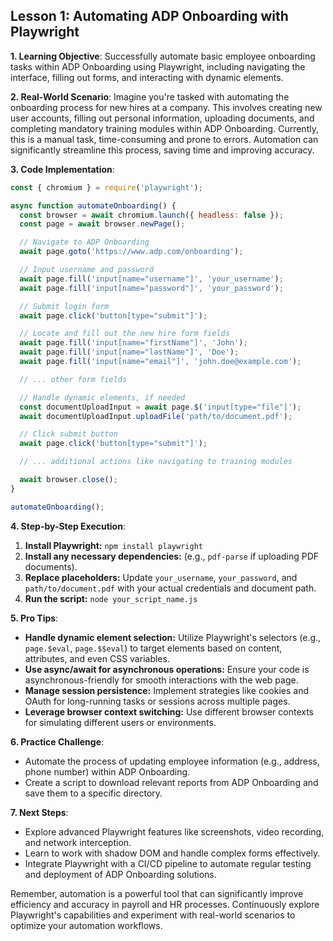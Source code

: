

## Lesson 1: Automating ADP Onboarding with Playwright

**1. Learning Objective**: Successfully automate basic employee onboarding tasks within ADP Onboarding using Playwright, including navigating the interface, filling out forms, and interacting with dynamic elements.

**2. Real-World Scenario**: Imagine you're tasked with automating the onboarding process for new hires at a company. This involves creating new user accounts, filling out personal information, uploading documents, and completing mandatory training modules within ADP Onboarding. Currently, this is a manual task, time-consuming and prone to errors. Automation can significantly streamline this process, saving time and improving accuracy.

**3. Code Implementation**:

```javascript
const { chromium } = require('playwright');

async function automateOnboarding() {
  const browser = await chromium.launch({ headless: false });
  const page = await browser.newPage();

  // Navigate to ADP Onboarding
  await page.goto('https://www.adp.com/onboarding');

  // Input username and password
  await page.fill('input[name="username"]', 'your_username');
  await page.fill('input[name="password"]', 'your_password');

  // Submit login form
  await page.click('button[type="submit"]');

  // Locate and fill out the new hire form fields
  await page.fill('input[name="firstName"]', 'John');
  await page.fill('input[name="lastName"]', 'Doe');
  await page.fill('input[name="email"]', 'john.doe@example.com');

  // ... other form fields

  // Handle dynamic elements, if needed
  const documentUploadInput = await page.$('input[type="file"]');
  await documentUploadInput.uploadFile('path/to/document.pdf');

  // Click submit button
  await page.click('button[type="submit"]');

  // ... additional actions like navigating to training modules

  await browser.close();
}

automateOnboarding();
```

**4. Step-by-Step Execution**:

1. **Install Playwright:** `npm install playwright`
2. **Install any necessary dependencies:** (e.g., `pdf-parse` if uploading PDF documents).
3. **Replace placeholders:** Update `your_username`, `your_password`, and `path/to/document.pdf` with your actual credentials and document path.
4. **Run the script:** `node your_script_name.js`

**5. Pro Tips**:

* **Handle dynamic element selection:** Utilize Playwright's selectors (e.g., `page.$eval`, `page.$$eval`) to target elements based on content, attributes, and even CSS variables.
* **Use async/await for asynchronous operations:** Ensure your code is asynchronous-friendly for smooth interactions with the web page.
* **Manage session persistence:** Implement strategies like cookies and OAuth for long-running tasks or sessions across multiple pages.
* **Leverage browser context switching:** Use different browser contexts for simulating different users or environments.

**6. Practice Challenge**:

* Automate the process of updating employee information (e.g., address, phone number) within ADP Onboarding.
* Create a script to download relevant reports from ADP Onboarding and save them to a specific directory.

**7. Next Steps**:

* Explore advanced Playwright features like screenshots, video recording, and network interception.
* Learn to work with shadow DOM and handle complex forms effectively.
* Integrate Playwright with a CI/CD pipeline to automate regular testing and deployment of ADP Onboarding solutions.


Remember, automation is a powerful tool that can significantly improve efficiency and accuracy in payroll and HR processes. Continuously explore Playwright's capabilities and experiment with real-world scenarios to optimize your automation workflows.